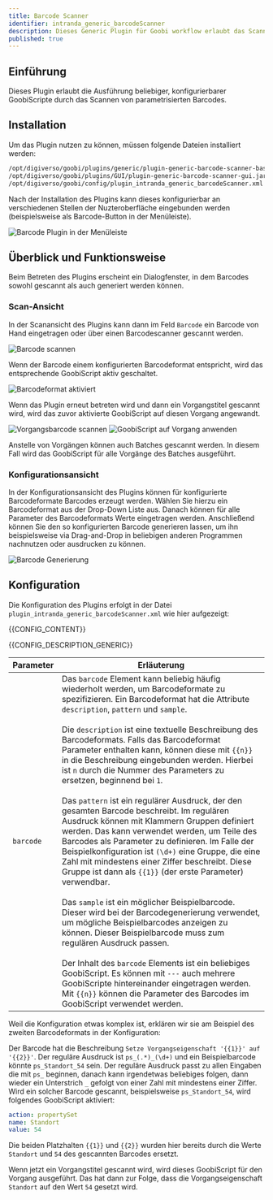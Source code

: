 ```yaml
---
title: Barcode Scanner
identifier: intranda_generic_barcodeScanner
description: Dieses Generic Plugin für Goobi workflow erlaubt das Scannen von Barcodes und konfigurierbare GoobiScripte ausführen zu lassen.
published: true
---
```


## Einführung
Dieses Plugin erlaubt die Ausführung beliebiger, konfigurierbarer GoobiScripte durch das Scannen von parametrisierten Barcodes. 


## Installation
Um das Plugin nutzen zu können, müssen folgende Dateien installiert werden:

```bash
/opt/digiverso/goobi/plugins/generic/plugin-generic-barcode-scanner-base.jar
/opt/digiverso/goobi/plugins/GUI/plugin-generic-barcode-scanner-gui.jar
/opt/digiverso/goobi/config/plugin_intranda_generic_barcodeScanner.xml
```

Nach der Installation des Plugins kann dieses konfigurierbar an verschiedenen Stellen der Nuzteroberfläche eingebunden werden (beispielsweise als Barcode-Button in der Menüleiste).

![Barcode Plugin in der Menüleiste](screen_01_de.png)


## Überblick und Funktionsweise
Beim Betreten des Plugins erscheint ein Dialogfenster, in dem Barcodes sowohl gescannt als auch generiert werden können.

### Scan-Ansicht
In der Scanansicht des Plugins kann dann im Feld `Barcode` ein Barcode von Hand eingetragen oder über einen Barcodescanner gescannt werden.

![Barcode scannen](screen_02_de.png)

Wenn der Barcode einem konfigurierten Barcodeformat entspricht, wird das entsprechende GoobiScript aktiv geschaltet.

![Barcodeformat aktiviert](screen_03_de.png)

Wenn das Plugin erneut betreten wird und dann ein Vorgangstitel gescannt wird, wird das zuvor aktivierte GoobiScript auf diesen Vorgang angewandt.

![Vorgangsbarcode scannen](screen_04_de.png)
![GoobiScript auf Vorgang anwenden](screen_05_de.png)

Anstelle von Vorgängen können auch Batches gescannt werden. In diesem Fall wird das GoobiScript für alle Vorgänge des Batches ausgeführt.

### Konfigurationsansicht
In der Konfigurationsansicht des Plugins können für konfigurierte Barcodeformate Barcodes erzeugt werden. Wählen Sie hierzu ein Barcodeformat
aus der Drop-Down Liste aus. Danach können für alle Parameter des Barcodeformats Werte eingetragen werden. Anschließend können Sie den so konfigurierten Barcode generieren lassen, um ihn beispielsweise via Drag-and-Drop in beliebigen anderen Programmen nachnutzen oder ausdrucken zu können.

![Barcode Generierung](screen_06_de.png)


## Konfiguration
Die Konfiguration des Plugins erfolgt in der Datei `plugin_intranda_generic_barcodeScanner.xml` wie hier aufgezeigt:

{{CONFIG_CONTENT}}

{{CONFIG_DESCRIPTION_GENERIC}}

Parameter               | Erläuterung
------------------------|------------------------------------
`barcode`               | Das `barcode` Element kann beliebig häufig wiederholt werden, um Barcodeformate zu spezifizieren. Ein Barcodeformat hat die Attribute `description`, `pattern` und `sample`. <br /><br />Die `description` ist eine textuelle Beschreibung des Barcodeformats. Falls das Barcodeformat Parameter enthalten kann, können diese mit `{{n}}` in die Beschreibung eingebunden werden. Hierbei ist `n` durch die Nummer des Parameters zu ersetzen, beginnend bei `1`.<br /><br />Das `pattern` ist ein regulärer Ausdruck, der den gesamten Barcode beschreibt. Im regulären Ausdruck können mit Klammern Gruppen definiert werden. Das kann verwendet werden, um Teile des Barcodes als Parameter zu definieren. Im Falle der Beispielkonfiguration ist `(\d+)` eine Gruppe, die eine Zahl mit mindestens einer Ziffer beschreibt. Diese Gruppe ist dann als `{{1}}` (der erste Parameter) verwendbar.<br /><br />Das `sample` ist ein möglicher Beispielbarcode. Dieser wird bei der Barcodegenerierung verwendet, um mögliche Beispielbarcodes anzeigen zu können. Dieser Beispielbarcode muss zum regulären Ausdruck passen.<br /><br />Der Inhalt des `barcode` Elements ist ein beliebiges GoobiScript. Es können mit `---` auch mehrere GoobiScripte hintereinander eingetragen werden. Mit `{{n}}` können die Parameter des Barcodes im GoobiScript verwendet werden.

Weil die Konfiguration etwas komplex ist, erklären wir sie am Beispiel des zweiten Barcodeformats in der Konfiguration:

Der Barcode hat die Beschreibung `Setze Vorgangseigenschaft '{{1}}' auf '{{2}}'`. Der reguläre Ausdruck ist `ps_(.*)_(\d+)` und ein Beispielbarcode könnte `ps_Standort_54` sein.
Der reguläre Ausdruck passt zu allen Eingaben die mit `ps_` beginnen, danach kann irgendetwas beliebiges folgen, dann wieder ein Unterstrich `_` gefolgt von einer Zahl mit mindestens einer Ziffer.
Wird ein solcher Barcode gescannt, beispielsweise `ps_Standort_54`, wird folgendes GoobiScript aktiviert:

```yaml
action: propertySet
name: Standort
value: 54
```
Die beiden Platzhalten `{{1}}` und `{{2}}` wurden hier bereits durch die Werte `Standort` und `54` des gescannten Barcodes ersetzt.

Wenn jetzt ein Vorgangstitel gescannt wird, wird dieses GoobiScript für den Vorgang ausgeführt. Das hat dann zur Folge, dass die Vorgangseigenschaft `Standort` auf den Wert `54` gesetzt wird.